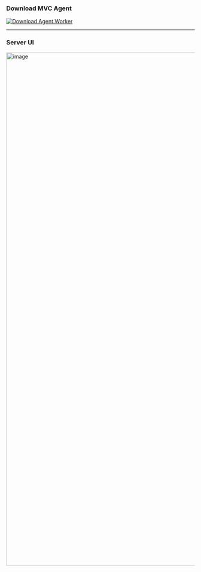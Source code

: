 ### Download MVC Agent
[![Download Agent.Worker](https://img.shields.io/badge/⬇️%20Download-Agent%20v0.0.1-blue?style=for-the-badge)](https://github.com/priadiliav/Manager/releases/download/v0.0.1/Agent.Worker.exe.zip)

---

### Server UI

<img width="2559" height="1371" alt="image" src="https://github.com/user-attachments/assets/6b3e3c9f-2448-494b-a335-96cf3fde8ffb" />





